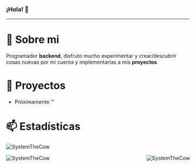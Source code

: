 ### ¡Hola! 👋
---
# 📑 Sobre mi
Programador **backend**, disfruto mucho experimentar y crear/descubrir cosas nuevas por mi cuenta y implementarlas a mis **proyectos**
# 🌱 Proyectos
- Próximamente ™️
# 📫 Estadísticas
<p align="left"> <img src="https://komarev.com/ghpvc/?username=SystemTheCow&label=Profile%20views&color=0e75b6&style=flat" alt="SystemTheCow" /> </p>
<p><img align="left" src="https://github-readme-stats.vercel.app/api/top-langs?username=SystemTheCow&theme=tokyonight&show_icons=true&locale=en&layout=compact"alt="SystemTheCow"/></p>
<p>&nbsp;<img align="right" src="https://github-readme-stats.vercel.app/api?username=SystemTheCow&theme=tokyonight&show_icons=true&locale=en" alt="SystemTheCow" /></p>
